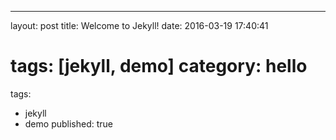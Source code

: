 ---
layout: post
title: Welcome to Jekyll!
date: 2016-03-19 17:40:41

tags: [jekyll, demo]
category: hello
=======
tags:
  - jekyll
  - demo
published: true
